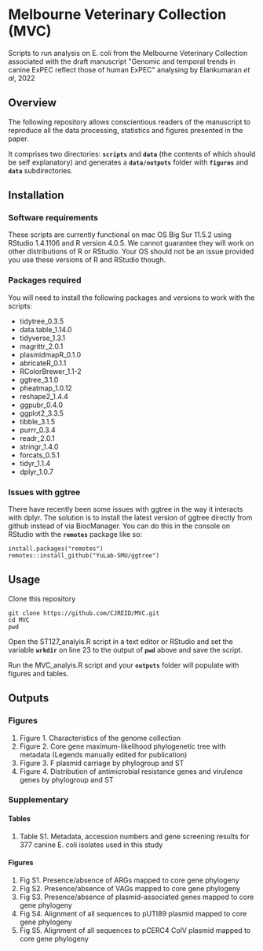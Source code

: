 # Melbourne Veterinary Collection (MVC)
Scripts to run analysis on E. coli from the Melbourne Veterinary Collection associated with the draft manuscript "Genomic and temporal trends in canine ExPEC reflect those of human ExPEC" analysing  by Elankumaran *et al*, 2022

## Overview
The following repository allows conscientious readers of the manuscript to reproduce all the data processing, statistics and figures presented in the paper.

It comprises two directories: __`scripts`__ and __`data`__ (the contents of which should be self explanatory) and generates a __`data/outputs`__ folder with __`figures`__ and __`data`__ subdirectories.


## Installation
### Software requirements
These scripts are currently functional on mac OS Big Sur 11.5.2 using RStudio 1.4.1106 and R version 4.0.5. We cannot guarantee they will work on other distributions of R or RStudio. Your OS should not be an issue provided you use these versions of R and RStudio though.

### Packages required
You will need to install the following packages and versions to work with the scripts:
- tidytree_0.3.5     
- data.table_1.14.0  
- tidyverse_1.3.1    
- magrittr_2.0.1     
- plasmidmapR_0.1.0  
- abricateR_0.1.1   
- RColorBrewer_1.1-2 
- ggtree_3.1.0       
- pheatmap_1.0.12    
- reshape2_1.4.4     
- ggpubr_0.4.0       
- ggplot2_3.3.5     
- tibble_3.1.5       
- purrr_0.3.4        
- readr_2.0.1        
- stringr_1.4.0      
- forcats_0.5.1      
- tidyr_1.1.4       
- dplyr_1.0.7       


### Issues with ggtree
There have recently been some issues with ggtree in the way it interacts with dplyr. The solution is to install the latest version of ggtree directly from github instead of via BiocManager. You can do this in the console on RStudio with the __`remotes`__ package like so:
```
install.packages("remotes")
remotes::install_github("YuLab-SMU/ggtree")
```

## Usage
Clone this repository
```
git clone https://github.com/CJREID/MVC.git
cd MVC
pwd
```
Open the ST127_analyis.R script in a text editor or RStudio and set the variable __`wrkdir`__ on line 23 to the output of __`pwd`__ above and save the script.

Run the MVC_analyis.R script and your __`outputs`__ folder will populate with figures and tables.

## Outputs
### Figures
1. Figure 1. Characteristics of the genome collection
2. Figure 2. Core gene maximum-likelihood phylogenetic tree with metadata (Legends manually edited for publication)
3. Figure 3. F plasmid carriage by phylogroup and ST
4. Figure 4. Distribution of antimicrobial resistance genes and virulence genes by phylogroup and ST

### Supplementary
#### Tables
1. Table S1. Metadata, accession numbers and gene screening results for 377 canine E. coli isolates used in this study


#### Figures
1. Fig S1. Presence/absence of ARGs mapped to core gene phylogeny
2. Fig S2. Presence/absence of VAGs mapped to core gene phylogeny
3. Fig S3. Presence/absence of plasmid-associated genes mapped to core gene phylogeny
4. Fig S4. Alignment of all sequences to pUTI89 plasmid mapped to core gene phylogeny
5. Fig S5. Alignment of all sequences to pCERC4 ColV plasmid mapped to core gene phylogeny
